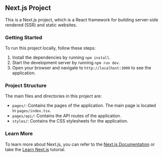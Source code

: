 ## Next.js Project

This is a Next.js project, which is a React framework for building server-side rendered (SSR) and static websites.

### Getting Started

To run this project locally, follow these steps:

1. Install the dependencies by running `npm install`.
2. Start the development server by running `npm run dev`.
3. Open your browser and navigate to `http://localhost:3000` to see the application.

### Project Structure

The main files and directories in this project are:

- `pages/`: Contains the pages of the application. The main page is located in `pages/index.tsx`.
- `pages/api/`: Contains the API routes of the application.
- `styles/`: Contains the CSS stylesheets for the application.

### Learn More

To learn more about Next.js, you can refer to the [Next.js Documentation](https://nextjs.org/docs) or take the [Learn Next.js](https://nextjs.org/learn) tutorial.
